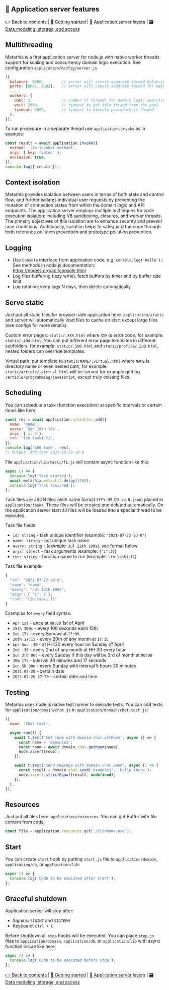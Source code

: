 ## 🧩 Application server features

[👉 Back to contents](/) | [🚀 Getting started](/content/en/START.md) | [🥞 Application server layers](/content/en/LAYERS.md) | [🗃️ Data modeling, storage, and access](/content/en/DATA.md)

## Multithreading

Metarhia is a first application server for node.js with native worker threads support for scaling and concurrency domain logic execution.
See configuration `application/config/server.js`

```js
({
  balancer: 8000,        // server will create separate thread balancing
  ports: [8001, 8002],   // server will create separate thread for each port
  ...  
  workers: {
    pool: 2,             // number of threads for domain logic execution
    wait: 2000,          // timeout to get idle thread from the pool
    timeout: 5000,       // timeout to execute procedure it thread
  },
});
```

To run procedure in a separate thread use `application.invoke` as in example:

```js
const result = await application.invoke({
  method: 'lib.invoke1.method1',
  args: { key: 'value' },
  exclusive: true,
});
console.log({ result });
```

## Context isolation

Metarhia provides isolation between users in terms of both state and control flow, and further isolates individual user requests by preventing the mutation of connection states from within the domain logic and API endpoints. The application server employs multiple techniques for code execution isolation: including V8 sandboxing, closures, and worker threads. The primary objectives of this isolation are to enhance security and prevent race conditions. Additionally, isolation helps to safeguard the code through both reference pollution prevention and prototype pollution prevention.

## Logging

- Use `Console` interface from application code, e.g. `console.log('Hello');`
  See methods in node.js documentation: https://nodejs.org/api/console.html
- Log files buffering (lazy write), fetch buffers by timer and by buffer size limit
- Log rotation: keep logs N days, then delete automatically

## Serve static

Just put all static files for browser-side application here: `application/static` and server will automatically load files to cache on start except large files (see configs for more details).

Custom error pages: `static/.XXX.html` where `XXX` is error code, for example: `static/.404.html`. You can put different error page templates in different subfolders, for example: `static/.500.html` and `static/profile/.500.html`, nested folders can override templates.

Virtual path: put template to `static/NAME/.virtual.html` where `NAME` is directory name or even nested path, for example: `static/article/.virtual.html` will be served for example getting `/article/programming/javascript`, except truly existing files.

## Scheduling

You can schedule a task (function execution) at specific intervals or certain times like here:

```js
const res = await application.scheduler.add({
  name: 'name',
  every: 'Sep 10th 10s',
  args: { i: 2 },
  run: 'lib.task1.f1',
});
console.log('Add task', res);
// Output: Add task 2023-10-19-id-0
```

File `application/lib/task1/f1.js` will contain async function like this:

```js
async () => {
  console.log('Task started');
  await metarhia.metautil.delay(1000);
  console.log('Task finished');
};
```

Task files are JSON files (with name format `YYYY-MM-DD-id-N.json`) placed in `application/tasks`.
These files will be created and deleted automatically. On the application server start all files will be loaded into a special thread to be executed.

Task file fields:

- `id: string` - task unique identifier (example: `"2021-07-22-id-0"`)
- `name: string` - not unique task name
- `every: string` - (example: `Jul 22th 100s`), see format below
- `args: object` - task arguments (example: `{"i":2}`)
- `run: string` - function name to run (example: `lib.task1.f1`)

Task file example:

```js
{
  "id": "2021-07-22-id-0",
  "name": "name",
  "every": "Jul 22th 100s",
  "args": { "i": 2 },
  "run": "lib.task1.f1"
}
```

Examples for `every` field syntax:

- `Apr 1st` - once at `00:00` 1st of April
- `15th 100s` - every 100 seconds each 15th
- `Sun 17:` - every Sunday at `17:00`
- `20th 17:15` - every 20th of any month at `17:15`
- `Apr Sun :30` - at HH:30 every hour on Sunday of April
- `2nd :30` - every 2nd of any month at HH:30 every hour
- `Sun 3rd 00:` - every Sunday if this day will be 3rd of month at `00:00`
- `30m 17s` - interval 30 minutes and 17 seconds
- `Sun 5h 30m` - every Sunday with interval 5 hours 30 minutes
- `2021-07-20` - certain date
- `2021-07-20 17:30` - certain date and time

## Testing

Metarhia uses node.js native test runner to execute tests. You can add tests for `application/domain/chat.js` in `application/domain/chat.test.js`:

```js
({
  name: 'Chat test',

  async run(t) {
    await t.test('Get room with domain.chat.getRoom', async () => {
      const name = 'example1';
      const room = await domain.chat.getRoom(name);
      node.assert(room);
    });

    await t.test('Send message with domain.chat.send', async () => {
      const result = domain.chat.send('example1', 'Hello there');
      node.assert.strictEqual(result, undefined);
    });
  },
});
```

## Resources

Just put all files here: `application/resources`. You can get Buffer with file content from code:
```js
const file = application.resources.get(`/fileName.exe`);
```
    
## Start

You can create `start` hook by putting `start.js` file to `application/domain`, `application/db`, or `application/lib`:

```js
async () => {
  console.log('Code to be executed after start');
};
```

## Graceful shutdown

Application server will stop after:
- Signals: `SIGINT` and `SIGTERM`
- Keyboard: `Ctrl + C`

Before shutdown all `stop` hooks will be executed. You can place `stop.js` files to `application/domain`, `application/db`, or `application/lib` with async function inside like here:

```js
async () => {
  console.log('Code to be executed before stop');
};
```

[👉 Back to contents](/) | [🚀 Getting started](/content/en/START.md) | [🥞 Application server layers](/content/en/LAYERS.md) | [🗃️ Data modeling, storage, and access](/content/en/DATA.md)
